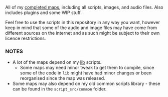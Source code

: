 All of my [completed maps](https://atlas.dustforce.com/user/C), including all scripts, images, and audio files.
Also includes plugins and some WIP stuff.

Feel free to use the scripts in this repository in any way you want, however keep in mind that some of the audio and image files may have come from different sources on the internet and as such might be subject to their own licence restrictions.


### NOTES
- A lot of the maps depend on my [lib](https://github.com/cmann1/DustScripts) scripts.
	- Some maps may need minor tweak to get them to compile, since some of the code in `lib` might have had minor changes or been reorganised since the map was released.
- Some maps may also depend on my old common scripts library - these can be found in the `script_src/common` folder.
